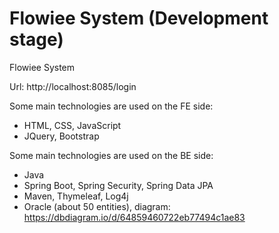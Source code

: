 # Flowiee System (Development stage)
Flowiee System

Url: http://localhost:8085/login

Some main technologies are used on the FE side:
+ HTML, CSS, JavaScript
+ JQuery, Bootstrap

Some main technologies are used on the BE side:
+ Java
+ Spring Boot, Spring Security, Spring Data JPA
+ Maven, Thymeleaf, Log4j
+ Oracle (about 50 entities), diagram: https://dbdiagram.io/d/64859460722eb77494c1ae83
